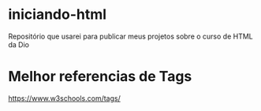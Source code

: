 # iniciando-html

Repositório que usarei para publicar meus projetos sobre o curso de HTML da Dio 

# Melhor referencias de Tags

https://www.w3schools.com/tags/
